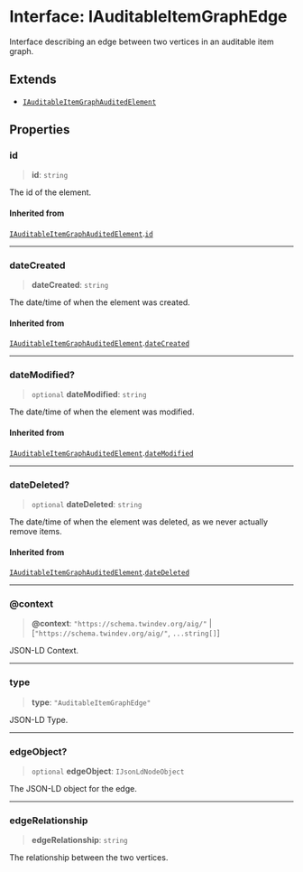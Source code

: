 # Interface: IAuditableItemGraphEdge

Interface describing an edge between two vertices in an auditable item graph.

## Extends

- [`IAuditableItemGraphAuditedElement`](IAuditableItemGraphAuditedElement.md)

## Properties

### id

> **id**: `string`

The id of the element.

#### Inherited from

[`IAuditableItemGraphAuditedElement`](IAuditableItemGraphAuditedElement.md).[`id`](IAuditableItemGraphAuditedElement.md#id)

***

### dateCreated

> **dateCreated**: `string`

The date/time of when the element was created.

#### Inherited from

[`IAuditableItemGraphAuditedElement`](IAuditableItemGraphAuditedElement.md).[`dateCreated`](IAuditableItemGraphAuditedElement.md#datecreated)

***

### dateModified?

> `optional` **dateModified**: `string`

The date/time of when the element was modified.

#### Inherited from

[`IAuditableItemGraphAuditedElement`](IAuditableItemGraphAuditedElement.md).[`dateModified`](IAuditableItemGraphAuditedElement.md#datemodified)

***

### dateDeleted?

> `optional` **dateDeleted**: `string`

The date/time of when the element was deleted, as we never actually remove items.

#### Inherited from

[`IAuditableItemGraphAuditedElement`](IAuditableItemGraphAuditedElement.md).[`dateDeleted`](IAuditableItemGraphAuditedElement.md#datedeleted)

***

### @context

> **@context**: `"https://schema.twindev.org/aig/"` \| [`"https://schema.twindev.org/aig/"`, `...string[]`]

JSON-LD Context.

***

### type

> **type**: `"AuditableItemGraphEdge"`

JSON-LD Type.

***

### edgeObject?

> `optional` **edgeObject**: `IJsonLdNodeObject`

The JSON-LD object for the edge.

***

### edgeRelationship

> **edgeRelationship**: `string`

The relationship between the two vertices.
